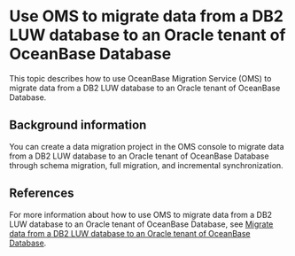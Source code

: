 # Use OMS to migrate data from a DB2 LUW database to an Oracle tenant of OceanBase Database

This topic describes how to use OceanBase Migration Service (OMS) to migrate data from a DB2 LUW database to an Oracle tenant of OceanBase Database. 

## Background information

You can create a data migration project in the OMS console to migrate data from a DB2 LUW database to an Oracle tenant of OceanBase Database through schema migration, full migration, and incremental synchronization. 


## References

For more information about how to use OMS to migrate data from a DB2 LUW database to an Oracle tenant of OceanBase Database, see [Migrate data from a DB2 LUW database to an Oracle tenant of OceanBase Database](https://en.oceanbase.com/docs/enterprise-oms-doc-en-10000000000888394). 

